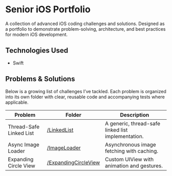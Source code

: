 # Senior iOS Portfolio

A collection of advanced iOS coding challenges and solutions. Designed as a portfolio to demonstrate problem-solving, architecture, and best practices for modern iOS development.

## Technologies Used
- Swift

## Problems & Solutions

Below is a growing list of challenges I’ve tackled. Each problem is organized into its own folder with clear, reusable code and accompanying tests where applicable.

| Problem                  | Folder                  | Description                                      |
|--------------------------|-------------------------|--------------------------------------------------|
| Thread-Safe Linked List  | [/LinkedList](./SenioriOSPortfolio/LinkedList) | A generic, thread-safe linked list implementation. |
| Async Image Loader       | [/ImageLoader](./ImageLoader) | Asynchronous image fetching with caching.      |
| Expanding Circle View    | [/ExpandingCircleView](./ExpandingCircleView) | Custom UIView with animation and gestures. |

